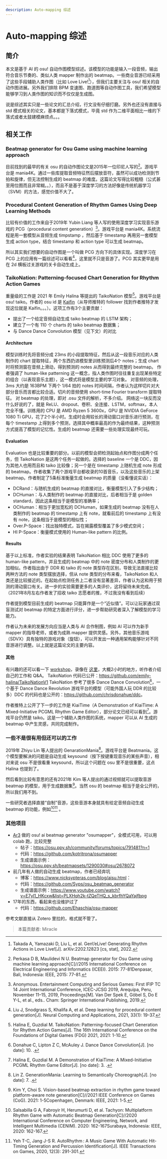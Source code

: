 ```yaml
---
description: Auto-mapping 综述
---
```


# Auto-mapping 综述

## 简介

本文是基于 AI 的 osu! 自动作图模型综述。该模型的功能是输入一段音频，输出符合音乐节奏的、类似人类 mapper 制作出的 beatmap。一些商业音游已经采用了这些手段辅助人类作图（比如 Love Live![^Takada]），但我们主要关注与 osu! 相关的自动作图进展。另外我们排除 BPM 变速图、跑道图等自动作图工具，我们希望模型能够学习到人类作图的知识而不仅仅是生成图。

说是综述其实只是一些论文的汇总介绍，行文没有仔细打磨。另外也还没有直接与 std 模式相关的论文，基本都是下落式模式，毕竟 std 作为二维平面相比一维的下落式或者太鼓建模麻烦点。。。

## 相关工作

### Beatmap generator for Osu Game using machine learning approach

目前找到的最早的有关 osu 的自动作图论文是2015年一位印尼人写的[^Maulidevi]。游戏平台是 mania4K。通过一些库提取音频特征然后摆放音符，虽然可以成功检测到节拍和旋律，但无法控制生成的 beatmap 的难度。这篇论文写得比较粗糙（公式甚至用位图而且非常糊。。），而且不是基于深度学习的方法好像是传统机器学习（SVM）的方法，感觉价值不大了。

### Procedural Content Generation of Rhythm Games Using Deep Learning Methods

比较有价值的工作来自于2019年 Yubin Liang 等人写的使用深度学习实现音乐游戏的 PCG（procedural content generation）[^Liang]。游戏平台是 mania4K。系统流程是用一套模型从音频生成 timpstamp ，然后基于 timestamp 再用另一套模型生成 action type，结合 timestamp 和 action type 可以生成 beatmap。

所以其实我们想要的自动作图是一个叫做 PCG 方向下的具体实现。深度学习在 PCG 上的应用有一篇综述可以看看[^Liu]，这里就不只是音游了。PCG 其实更早是用在 2d 横板过关游戏的关卡自动生成上。

### TaikoNation: Patterning-focused Chart Generation for Rhythm Action Games

重量级的工作是 2021 年 Emily Halina 等提出的 TaikoNation 模型[^Halina]。游戏平台是 osu! taiko。作者的 osu id 是 [Kaifin](https://osu.ppy.sh/users/2596942)（从导师推特的 follower 找到作者推特才发现这位就是 Kaifin。。。）。这项工作有3个主要贡献：

- 提出了一个给定音频自动生成 taiko beatmap 的 LSTM 架构；
- 建立了一个有 110 个 charts 的 taiko beatmap 数据集；
- 与 Dance Dance Convolution 模型（见下文）的对比

#### Architecture

模型训练时先将音频分成 23ms 的小段提取特征，然后从这一段音乐对应的人类制作的 chart 提取特征，两个东西扔进模型里训练预测后4个 notes；生成 chart 时将预测窗在音频上滑动，得到预测的 notes 从而得到最终完整的 beatmap。
作者强调了 human-like patterning 这一概念，指人类作图时往往重复出现某些特定的组合（以表现音乐主题），这一模式将是模型主要的学习对象。
对音频的处理，3ms 大约是 163BPM 下两个 1/64 拍的 notes 时间间隔，作者认为这样切片对大部分音乐而言都比较合适。切片的音频使用 short-time Fourier transform 提取特征。
对 beatmap 的处理，即对 .osu 文件的解析，不多介绍。
网络这一块反而没什么好说的了，就是 ReLU、dropout、卷积、全连接、LSTM，softmax，本人完全不懂。训练用的 CPU 是 AMD Ryzen 5 3600x，GPU 是 NVIDIA GeForce 1080 Ti GPU，花了2个半小时。生成时会用较长的滑动窗口对音乐进行预测，在每个 timestamp 上得到多个预测，选择其中概率最高的作为最终结果，这种预测方式提高了模型的记忆性。生成的 beatmap 还需要一些处理实现最终可玩。

#### Evaluation

Evaluation 也是比较重要的部分。以前的模型会把检测起始点和作图分成两个任务，但 TaikoNation 是这两个任务一起做的。选择的 baseline 一个是 DDC，因为其他人也用而且和 taiko 比较像；另一个是在 timestamp 上随机生成 note 形成的 beatmap。作者收集了两个游戏平台都收录的10首音乐，以及这些音乐的上架 beatmap。作者制定了5条标准衡量生成 beatmap 的质量（没看懂说实话）：

- DCRand：与随机生成的 beatmap 的直接对比，衡量模型引入了多少结构；
- DCHuman：与人类制作的 beatmap 的直接对比，后者相当于是 golden standard，因此这条相当于是模型的准确率；
- OCHuman：相当于更加宽松的 DCHuman，如果生成的 beatmap 没有在人类制作的 beatmap 的 timestamp 上有 note，就看前后的 timestamp 上有没有 note，这条相当于是模型的相似性；
- Over.P-Space：找出独特模式，旨在揭露模型覆盖了多少模式空间；
- HI P-Space：衡量模式使用的 Human-like pattern 的比例。

#### Results

基于以上标准，作者实验的结果表明 TaikoNation 相比 DDC 使用了更多的 human-like pattern，并且生成的 beatmap 中的 note 密度分布和人类制作的更加相似。作者指出由于 DDR 和 taiko 的 note 类型存在区别，导致无法直接比较两种方法的 note 类型摆放选择，但从 note 类型的分布来看，TaikoNation 和人类还是比较接近的。在起始点检测任务上二者没有显著差异，作者认为这和用于预测的滑动窗口有关。进一步的实验需要更多的人类评价，这将留待未来完成。（2021年8月左右作者发了招收 taiko 志愿者的推，不过我没有看到后续）

作者提到模型目前生成的 beatmap 只能算作是一个“近似值”。可以让玩家通过双盲测试对 beatmap 的特定方面进行评分，进一步帮助研究者深入了解模型的学习能力。

作者认为未来的发展方向应当是人类与 AI 合作制图，例如 AI 可以作为新手 mapper 的指导老师，或者为成熟 mapper 提供灵感。另外，其他音乐游戏（SDVX）具有独特的游戏对象（旋钮），可以开发出一种通用架构能够针对不同音游进行调整。以上就是这篇论文的主要内容。

#### 其他

有兴趣的还可以看一下 [workshop](http://www.pcgworkshop.com/index.php)，录像在 [这里](https://herts-ac-uk.zoom.us/rec/play/DXcbDiDn2yEtgZHpYqdrDWQRR0UtShnSzOBCkoG0fBHXmU2JuDKWy_OWvqokDZy4gEuaNxS3FEZN5DU3.WIYDoCo3KPNpakwQ?continueMode=true&_x_zm_rtaid=SY9h4bt_QRGq__AH9ce7-g.1648229651961.c796ecd306dd04a07f848d03b4178d7d&_x_zm_rhtaid=146)，大概2小时的地方，听作者介绍自己的工作和 Q&A。
TaikoNation 代码已公开：<https://github.com/emily-halina/TaikoNationV1>
TakoNation 参考了很多 Dance Dance Convolution[^Donahue]，一个基于 Dance Dance Revolution 游戏平台的模型（可能外国人玩 DDR 的比较多）DDC 的代码也是公开的：<https://github.com/chrisdonahue/ddc>。

作者推特上公开了下一步的工作是 KiaiTime（A Demonstration of KiaiTime: A Mixed-Initiative PCGML Rhythm Game Editor），部分论文已经可以看到[^Halina2]。游戏平台仍然是 taiko。这是一个辅助人类作图的系统，mapper 可以从 AI 生成的 beatmap 中产生灵感，共同完成制作。

### 一些不是很有用但还可以的工作

2019年 Zhiyu Lin 等人提出的 GenarationMania[^Lin]。游戏平台是 Beatmania。这个模型要解决的问题是自动生成 keysound（按下按键重现音乐的某些声音），相对来说 osu 不是很看重 keysound，所以这个问题在 osu 里不是很重要，这点 Halina 也提到了。

然后看到比较有意思的还有2021年 Kim 等人提出的通过视频就可以提取音游 beatmap 的模型，用于生成数据集[^Kim]。当然 osu 的 beatmap 相当于是全公开的，所以我们用不到。

一些研究者选择直接“自制”音游，这些音游本身就具有给定音频自动生成 beatmap 的功能，例如[^Salsabilla][^Yeh] 。

### 其他项目

- [Ar3](https://osu.ppy.sh/users/989563) 做的 osu! ai beatmap generator "osumapper"，全模式可用，可以用 colab 跑，比较完整
  - 帖子：<https://osu.ppy.sh/community/forums/topics/791481?n=1>
  - 代码：<https://github.com/kotritrona/osumapper>
  - 生成谱面示例：<https://osu.ppy.sh/beatmapsets/1290030#osu/2678072>
- 前几年有人做的自动生成 beatmap，作者已经弃坑
  - 博客：<https://www.nicksypteras.com/blog/aisu.html>：
  - 代码：<https://github.com/Syps/osu_beatmap_generator>
  - 生成谱面示例：<https://www.youtube.com/watch?v=E7yl1_HKcxw&list=PLXHqh2k-tZQeTHQ_s_kbrfhYQaYajfbpg>
- 17年的东西，看起来也没维护过了
  - 代码：<https://github.com/Ehaschia/osu-mapper>

参考文献直接从 Zotero 里拉的，格式就不管了。

[^Maulidevi]: Perkasa D B, Maulidevi N U. Beatmap generator for Osu Game using machine learning approach[C]//2015 International Conference on Electrical Engineering and Informatics (ICEEI). 2015: 77-81Denpasar, Bali, Indonesia: IEEE, 2015: 77-81.

[^Liang]: Anonymous. Entertainment Computing and Serious Games: First IFIP TC 14 Joint International Conference, ICEC-JCSG 2019, Arequipa, Peru, November 11–15, 2019, Proceedings[M]. Van Der Spek E, Göbel S, Do E Y-L, et al., eds.. Cham: Springer International Publishing, 2019.

[^Liu]: Liu J, Snodgrass S, Khalifa A, et al. Deep learning for procedural content generation[J]. Neural Computing and Applications, 2021, 33(1): 19-37.

[^Takada]: Takada A, Yamazaki D, Liu L, et al. Gen\’eLive! Generating Rhythm Actions in Love Live![J]. arXiv:2202.12823 [cs, stat], 2022.

[^Halina]: Halina E, Guzdial M. TaikoNation: Patterning-focused Chart Generation for Rhythm Action Games[J]. The 16th International Conference on the Foundations of Digital Games (FDG) 2021, 2021: 1-10.

[^Donahue]: Donahue C, Lipton Z C, McAuley J. Dance Dance Convolution[J]. [no date]: 10. .

[^Halina2]: Halina E, Guzdial M. A Demonstration of KiaiTime: A Mixed-Initiative PCGML Rhythm Game Editor[J]. [no date]: 3. .

[^Kim]: Kim Y, Choi S. Vision-based beatmap extraction in rhythm game toward platform-aware note generation[C]//2021 IEEE Conference on Games (CoG). 2021: 1-5Copenhagen, Denmark: IEEE, 2021: 1-5.

[^Lin]: Lin Z. GenerationMania: Learning to Semantically Choreograph[J]. [no date]: 7. .

[^Salsabilla]: Salsabilla G A, Fabroyir H, Herumurti D, et al. Tachyon: Multiplatform Rhythm Game with Automatic Beatmap Generation[C]//2020 International Conference on Computer Engineering, Network, and Intelligent Multimedia (CENIM). 2020: 162-167Surabaya, Indonesia: IEEE, 2020: 162-167.

[^Yeh]: Yeh T-C, Jang J-S R. AutoRhythm : A Music Game With Automatic Hit-Timing Generation and Percussion Identification[J]. IEEE Transactions on Games, 2020, 12(3): 291-301.

> 本篇贡献者: Miracle
